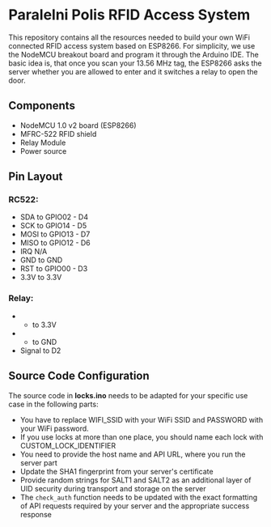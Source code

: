 # Paralelni Polis RFID Access System
This repository contains all the resources needed to build your own WiFi connected RFID access system based on ESP8266. For simplicity, we use the NodeMCU breakout board and program it through the Arduino IDE. The basic idea is, that once you scan your 13.56 MHz tag, the ESP8266 asks the server whether you are allowed to enter and it switches a relay to open the door.

## Components
- NodeMCU 1.0 v2 board (ESP8266)
- MFRC-522 RFID shield
- Relay Module
- Power source

## Pin Layout
### RC522:
- SDA  to  GPIO02 - D4
- SCK  to  GPIO14 - D5
- MOSI to  GPIO13 - D7
- MISO to  GPIO12 - D6
- IRQ      N/A
- GND  to  GND
- RST  to  GPIO00 - D3
- 3.3V to  3.3V

### Relay:
 - +  to  3.3V
 - -  to  GND
 - Signal to  D2

## Source Code Configuration
The source code in **locks.ino** needs to be adapted for your specific use case in the following parts:
- You have to replace WIFI_SSID with your WiFi SSID and PASSWORD with your WiFi password.
- If you use locks at more than one place, you should name each lock with CUSTOM_LOCK_IDENTIFIER
- You need to provide the host name and API URL, where you run the server part
- Update the SHA1 fingerprint from your server's certificate
- Provide random strings for SALT1 and SALT2 as an additional layer of UID security during transport and storage on the server
- The `check_auth` function needs to be updated with the exact formatting of API requests required by your server and the appropriate success response
